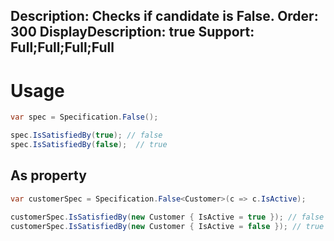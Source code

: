 Description: Checks if candidate is False.
Order: 300
DisplayDescription: true
Support: Full;Full;Full;Full
---

# Usage

```csharp
var spec = Specification.False();

spec.IsSatisfiedBy(true); // false
spec.IsSatisfiedBy(false);  // true
```

## As property

```csharp
var customerSpec = Specification.False<Customer>(c => c.IsActive);

customerSpec.IsSatisfiedBy(new Customer { IsActive = true }); // false
customerSpec.IsSatisfiedBy(new Customer { IsActive = false }); // true
```